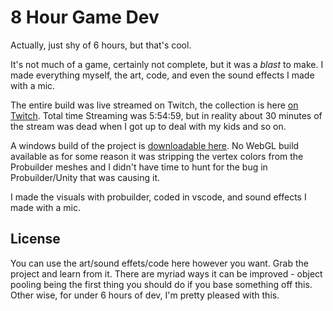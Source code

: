# 8 Hour Game Dev
Actually, just shy of 6 hours, but that's cool.

It's not much of a game, certainly not complete, but it was a *blast* to make. I made everything myself, the art, code, and even the sound effects I made with a mic.

The entire build was live streamed on Twitch, the collection is here [on Twitch](https://www.twitch.tv/collections/yzkKGAmYwhQSjA). Total time Streaming was 5:54:59, but in reality about 30 minutes of the stream was dead when I got up to deal with my kids and so on.

A windows build of the project is [downloadable here](http://nowarpzone.com/builds/8HD.zip). No WebGL build available as for some reason it was stripping the vertex colors from the Probuilder meshes and I didn't have time to hunt for the bug in Probuilder/Unity that was causing it.

I made the visuals with probuilder, coded in vscode, and sound effects I made with a mic.

## License
You can use the art/sound effets/code here however you want. Grab the project and learn from it. There are myriad ways it can be improved - object pooling being the first thing you should do if you base something off this. Other wise, for under 6 hours of dev, I'm pretty pleased with this.